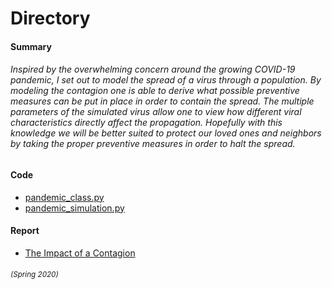 # Directory

#### Summary
###### Inspired by the overwhelming concern around the growing COVID-19 pandemic, I set out to model the spread of a virus through a population. By modeling the contagion one is able to derive what possible preventive measures can be put in place in order to contain the spread. The multiple parameters of the simulated virus allow one to view how different viral characteristics directly affect the propagation. Hopefully with this knowledge we will be better suited to protect our loved ones and neighbors by taking the proper preventive measures in order to halt the spread.

#### Code
- [pandemic_class.py](https://github.com/brownlk99/Research-and-Projects/blob/main/The%20Impact%20of%20a%20Contagion/pandemic_class.py)
- [pandemic_simulation.py](https://github.com/brownlk99/Research-and-Projects/blob/main/The%20Impact%20of%20a%20Contagion/pandemic_sim.py)

#### Report
- [The Impact of a Contagion](https://github.com/brownlk99/Research-and-Projects/blob/main/The%20Impact%20of%20a%20Contagion/COGS%20320%20Pandemic%20Simulation%20(1).pdf)


###### <sub> *(Spring 2020)* </sub>
